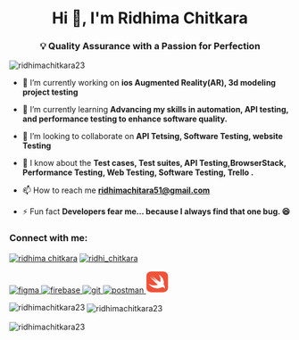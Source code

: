 <h1 align="center">Hi 👋, I'm Ridhima Chitkara</h1>
<h3 align="center">💡 Quality Assurance with a Passion for Perfection</h3>

<p align="left"> <img src="https://komarev.com/ghpvc/?username=ridhimachitkara23&label=Profile%20views&color=0e75b6&style=flat" alt="ridhimachitkara23" /> </p>

- 🔭 I’m currently working on **ios Augmented Reality(AR), 3d modeling project testing**

- 🌱 I’m currently learning **Advancing my skills in automation, API testing, and performance testing to enhance software quality.**

- 👯 I’m looking to collaborate on **API Tetsing, Software Testing, website Testing**

- 💬 I know about the **Test cases, Test suites, API Testing,BrowserStack, Performance Testing, Web Testing, Software Testing, Trello .**

- 📫 How to reach me **ridhimachitara51@gmail.com**

- ⚡ Fun fact **Developers fear me… because I always find that one bug. 😆**

<h3 align="left">Connect with me:</h3>
<p align="left">
<a href="https://linkedin.com/in/ridhima chitkara" target="blank"><img align="center" src="https://raw.githubusercontent.com/rahuldkjain/github-profile-readme-generator/master/src/images/icons/Social/linked-in-alt.svg" alt="ridhima chitkara" height="30" width="40" /></a>
<a href="https://www.instagram.com/_ridhi._chitkara?igsh=dHI4ODZrZWo3ZDJ5" target="blank"><img align="center" src="https://raw.githubusercontent.com/rahuldkjain/github-profile-readme-generator/master/src/images/icons/Social/instagram.svg" alt="ridhi_chitkara" height="30" width="40" /></a>
</p>

<p align="left"> <a href="https://www.figma.com/" target="_blank" rel="noreferrer"> <img src="https://www.vectorlogo.zone/logos/figma/figma-icon.svg" alt="figma" width="40" height="40"/> </a> <a href="https://firebase.google.com/" target="_blank" rel="noreferrer"> <img src="https://www.vectorlogo.zone/logos/firebase/firebase-icon.svg" alt="firebase" width="40" height="40"/> </a> <a href="https://git-scm.com/" target="_blank" rel="noreferrer"> <img src="https://www.vectorlogo.zone/logos/git-scm/git-scm-icon.svg" alt="git" width="40" height="40"/> </a> <a href="https://postman.com" target="_blank" rel="noreferrer"> <img src="https://www.vectorlogo.zone/logos/getpostman/getpostman-icon.svg" alt="postman" width="40" height="40"/> </a> <a href="https://developer.apple.com/swift/" target="_blank" rel="noreferrer"> <img src="https://raw.githubusercontent.com/devicons/devicon/master/icons/swift/swift-original.svg" alt="swift" width="40" height="40"/> </a> </p>

<p><img align="left" src="https://github-readme-stats.vercel.app/api/top-langs?username=ridhimachitkara23&show_icons=true&locale=en&layout=compact" alt="ridhimachitkara23" /></p>

<p>&nbsp;<img align="center" src="https://github-readme-stats.vercel.app/api?username=ridhimachitkara23&show_icons=true&locale=en" alt="ridhimachitkara23" /></p>

<p><img align="center" src="https://github-readme-streak-stats.herokuapp.com/?user=ridhimachitkara23&" alt="ridhimachitkara23" /></p>

